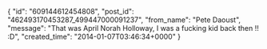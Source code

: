  {
   "id": "609144612454808",
   "post_id": "462493170453287_499447000091237",
   "from_name": "Pete Daoust",
   "message": "That was April Norah Holloway, I was a fucking kid back then !! :D",
   "created_time": "2014-01-07T03:46:34+0000"
 }
